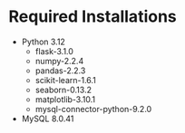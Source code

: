 # Required Installations
* Python 3.12
    * flask-3.1.0
    * numpy-2.2.4
    * pandas-2.2.3
    * scikit-learn-1.6.1
    * seaborn-0.13.2
    * matplotlib-3.10.1
    * mysql-connector-python-9.2.0
* MySQL 8.0.41
    
    
    